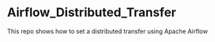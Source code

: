 # Airflow_Distributed_Transfer
This repo shows how to set a distributed transfer using Apache Airflow 
